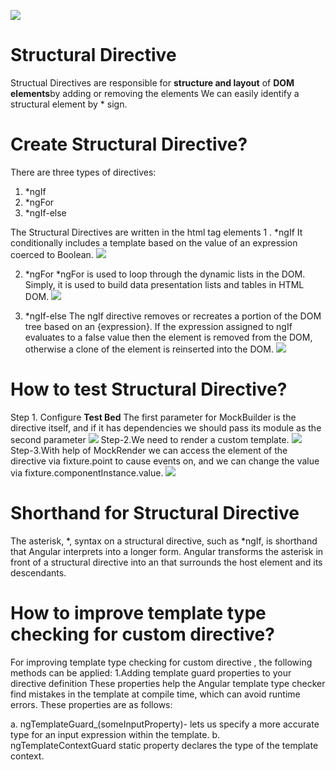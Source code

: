 ![](https://i.imgur.com/0mtNSW5.jpg)

# Structural Directive

Structual Directives are responsible for  **structure and layout** of **DOM elements**by adding or removing the elements
We can easily identify a structural element by * sign.



# Create Structural Directive?

There are three types of directives:
1. *ngIf
2. *ngFor
3. *ngIf-else

The Structural Directives are written in the html tag elements
 1 . *ngIf
 It conditionally includes a template based on the value of an expression coerced to Boolean.
 ![](https://imgur.com/5vX0Hma)

 2. *ngFor
 *ngFor is used to loop through the dynamic lists in the DOM. Simply, it is used to build data presentation lists and tables in HTML DOM.
 ![](https://imgur.com/m21wgre)

 3. *ngIf-else
   The ngIf directive removes or recreates a portion of the DOM tree based on an {expression}. If the expression assigned to ngIf evaluates to a false value then the element is removed from the DOM, otherwise a clone of the element is reinserted into the DOM.
   ![](https://imgur.com/IuU3PkJ)

# How to test Structural Directive?

Step 1. Configure **Test Bed**
        The first parameter for MockBuilder is the directive itself, and if it has dependencies we should pass its module as the second parameter
        ![](https://imgur.com/iKW2hrs)
Step-2.We need to render a custom template.
![](https://imgur.com/S6av5cP)
Step-3.With help of MockRender we can access the element of the directive via fixture.point to cause events on, and we can change the value via fixture.componentInstance.value. 
![](https://imgur.com/S6av5cP)      

# Shorthand for Structural Directive

The asterisk, *, syntax on a structural directive, such as *ngIf, is shorthand that Angular interprets into a longer form. Angular transforms the asterisk in front of a structural directive into an **<ng-template>** that surrounds the host element and its descendants.

# How to improve template type checking for custom directive?
For improving template type checking for custom directive , the following methods can be applied:
1.Adding template guard properties to your directive definition
 These properties help the Angular template type checker find mistakes in the template at compile time, which can avoid runtime errors. These properties are as follows: 

a. ngTemplateGuard_(someInputProperty)- lets us specify a more accurate type for an input expression within the template.
b. ngTemplateContextGuard static property declares the type of the template context.